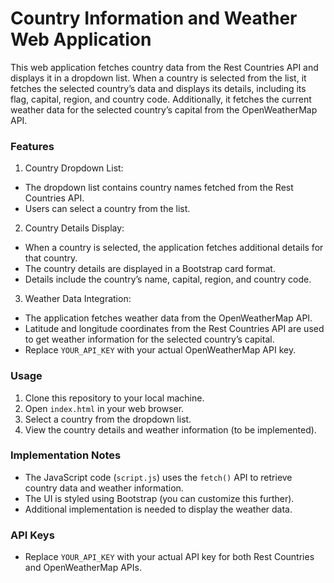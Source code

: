 # Country Information and Weather Web Application

This web application fetches country data from the Rest Countries API and displays it in a dropdown list. When a country is selected from the list, it fetches the selected country’s data and displays its details, including its flag, capital, region, and country code. Additionally, it fetches the current weather data for the selected country’s capital from the OpenWeatherMap API.

### Features

1. Country Dropdown List:

 - The dropdown list contains country names fetched from the Rest Countries API.
 - Users can select a country from the list.

2. Country Details Display:
 - When a country is selected, the application fetches additional details for that country.
 - The country details are displayed in a Bootstrap card format.
 - Details include the country’s name, capital, region, and country code.

3. Weather Data Integration:

 - The application fetches weather data from the OpenWeatherMap API.
 - Latitude and longitude coordinates from the Rest Countries API are used to get weather information for the selected country’s capital.
 - Replace `YOUR_API_KEY` with your actual OpenWeatherMap API key.

### Usage

1. Clone this repository to your local machine.
2. Open `index.html` in your web browser.
3. Select a country from the dropdown list.
4. View the country details and weather information (to be implemented).

### Implementation Notes

- The JavaScript code (`script.js`) uses the `fetch()` API to retrieve country data and weather information.
- The UI is styled using Bootstrap (you can customize this further).
- Additional implementation is needed to display the weather data.

### API Keys

- Replace `YOUR_API_KEY` with your actual API key for both Rest Countries and OpenWeatherMap APIs.